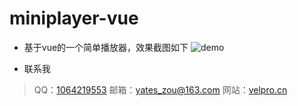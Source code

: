 # miniplayer-vue
+ 基于vue的一个简单播放器，效果截图如下
![demo](https://s1.ax1x.com/2020/10/09/0BIGDJ.png)

+ 联系我
> QQ：[1064219553](http://wpa.qq.com/msgrd?v=3&uin=1064219553&site=qq&menu=yes)
> 邮箱：[yates_zou@163.com](mailto:yates_zou@163.com)
> 网站：[velpro.cn](https://www.velpro.cn/)
